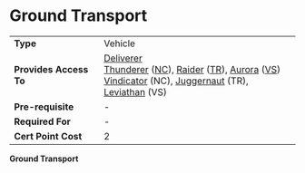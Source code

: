 # Ground Transport

|     |     |
| --- | --- |
| **Type** | Vehicle |
| **Provides Access To** | [Deliverer](../vehicles/Deliverer.md)  <br>[Thunderer](../vehicles/Thunderer.md) ([NC](../factions/New_Conglomerate.md)), [Raider](../vehicles/Raider.md) ([TR](../factions/Terran_Republic.md)), [Aurora](../vehicles/Aurora.md) ([VS](../factions/Vanu_Sovereignty.md))  <br>[Vindicator](../vehicles/Vindicator.md) (NC), [Juggernaut](../vehicles/Juggernaut.md) (TR), [Leviathan](../vehicles/Leviathan.md) (VS) |
| **Pre-requisite** | -   |
| **Required For** | -   |
| **Cert Point Cost** | 2   |

**Ground Transport**
